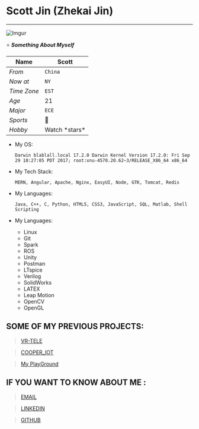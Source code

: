 # Scott Jin (Zhekai Jin)
***
![Imgur](https://i.imgur.com/1UTycAe.jpg)

:star: ***_Something About Myself_***

Name | Scott
--- | --- 
*From* | `China` 
*Now at* | `NY`
*Time Zone* | `EST`
*Age* | 21 
*Major*| `ECE`
*Sports* | :basketball:
*Hobby* | Watch \*stars\*

* My OS:

  ```shell
  Darwin blablall.local 17.2.0 Darwin Kernel Version 17.2.0: Fri Sep 29 18:27:05 PDT 2017; root:xnu-4570.20.62~3/RELEASE_X86_64 x86_64
  ```
  
* My Tech Stack:

  ```shell
  MERN, Angular, Apache, Nginx, EasyUI, Node, GTK, Tomcat, Redis
  ```
  
* My Languages:

  ```shell
  Java, C++, C, Python, HTML5, CSS3, JavaScript, SQL, Matlab, Shell Scripting
  ```
  
* My Languages:
  * Linux
  * Git
  * Spark
  * ROS
  * Unity 
  * Postman
  * LTspice
  * Verilog
  * SolidWorks 
  * LATEX
  * Leap Motion
  * OpenCV
  * OpenGL

## SOME OF MY PREVIOUS PROJECTS:
> [VR-TELE](https://github.com/ZhekaiJin/VR-TELE) 

> [COOPER_IOT](https://github.com/ZhekaiJin/Cooper_IOT) 

> [My PlayGround](https://github.com/ZhekaiJin/Practice-Projects) 

## IF YOU WANT TO KNOW ABOUT ME :
> [EMAIL](mailto:JIN4@COOPER.EDU) 

> [LINKEDIN](https://www.linkedin.com/in/scott-zhekai-jin-196aa1b1/)

> [GITHUB](https://www.github.com/zhekaijin)
